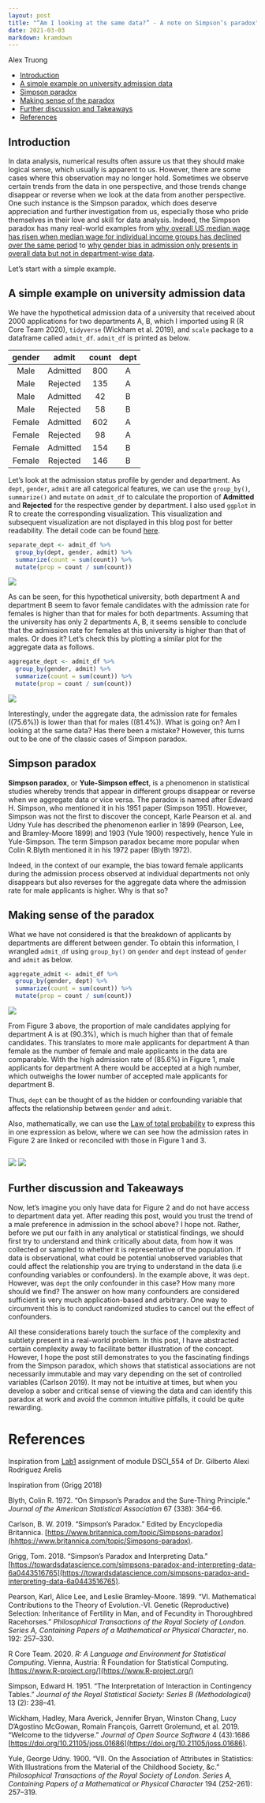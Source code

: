 ```yaml
---
layout: post
title: "“Am I looking at the same data?” - A note on Simpson’s paradox"
date: 2021-03-03
markdown: kramdown
---
```


Alex Truong

  - [Introduction](#introduction)
  - [A simple example on university admission
    data](#a-simple-example-on-university-admission-data)
  - [Simpson paradox](#simpson-paradox)
  - [Making sense of the paradox](#making-sense-of-the-paradox)
  - [Further discussion and
    Takeaways](#further-discussion-and-takeaways)
  - [References](#references)

## Introduction

In data analysis, numerical results often assure us that they should
make logical sense, which usually is apparent to us. However, there are
some cases where this observation may no longer hold. Sometimes we
observe certain trends from the data in one perspective, and those
trends change disappear or reverse when we look at the data from another
perspective. One such instance is the Simpson paradox, which does
deserve appreciation and further investigation from us, especially those
who pride themselves in their love and skill for data analysis. Indeed,
the Simpson paradox has many real-world examples from [why overall US
median wage has risen when median wage for individual income groups has
declined over the same
period](https://www.nytimes.com/2013/04/27/business/economy/wage-disparity-continues-to-grow.html?_r=2&)
to [why gender bias in admission only presents in overall data but not
in department-wise
data](https://medium.com/@dexter.shawn/how-uc-berkeley-almost-got-sued-because-of-lying-data-aaa5d641f571).

Let’s start with a simple example.

## A simple example on university admission data

We have the hypothetical admission data of a university that received
about 2000 applications for two departments A, B, which I imported using
R (R Core Team 2020), `tidyverse` (Wickham et al. 2019), and `scale`
package to a dataframe called `admit_df`. `admit_df` is printed as
below.

| gender |  admit   | count | dept |
| :----: | :------: | :---: | :--: |
|  Male  | Admitted |  800  |  A   |
|  Male  | Rejected |  135  |  A   |
|  Male  | Admitted |  42   |  B   |
|  Male  | Rejected |  58   |  B   |
| Female | Admitted |  602  |  A   |
| Female | Rejected |  98   |  A   |
| Female | Admitted |  154  |  B   |
| Female | Rejected |  146  |  B   |

Let’s look at the admission status profile by gender and department. As
`dept`, `gender`, `admit` are all categorical features, we can use the
`group_by()`, `summarize()` and `mutate` on `admit_df` to calculate the
proportion of **Admitted** and **Rejected** for the respective gender by
department. I also used `ggplot` in R to create the corresponding
visualization. This visualization and subsequent visualization are not
displayed in this blog post for better readability. The detail code can
be found
[here](https://github.ubc.ca/MDS-2020-21/DSCI_542_lab2_haiyen/blob/master/blog.Rmd).

``` r
separate_dept <- admit_df %>%
  group_by(dept, gender, admit) %>%
  summarize(count = sum(count)) %>%
  mutate(prop = count / sum(count))
```

![](blog_files/figure-gfm/separate%20dept-1.png)<!-- -->

As can be seen, for this hypothetical university, both department A and
department B seem to favor female candidates with the admission rate for
females is higher than that for males for both departments. Assuming
that the university has only 2 departments A, B, it seems sensible to
conclude that the admission rate for females at this university is
higher than that of males. Or does it? Let’s check this by plotting a
similar plot for the aggregate data as follows.

``` r
aggregate_dept <- admit_df %>%
  group_by(gender, admit) %>%
  summarize(count = sum(count)) %>%
  mutate(prop = count / sum(count))
```

![](blog_files/figure-gfm/unnamed-chunk-3-1.png)<!-- -->

Interestingly, under the aggregate data, the admission rate for females
(\(75.6\%\)) is lower than that for males (\(81.4\%\)). What is going
on? Am I looking at the same data? Has there been a mistake? However,
this turns out to be one of the classic cases of Simpson paradox.

## Simpson paradox

**Simpson paradox**, or **Yule-Simpson effect**, is a phenomenon in
statistical studies whereby trends that appear in different groups
disappear or reverse when we aggregate data or vice versa. The paradox
is named after Edward H. Simpson, who mentioned it in his 1951 paper
(Simpson 1951). However, Simpson was not the first to discover the
concept, Karle Pearson et al. and Udny Yule has described the phenomenon
earlier in 1899 (Pearson, Lee, and Bramley-Moore 1899) and 1903 (Yule
1900) respectively, hence Yule in Yule-Simpson. The term Simpson paradox
became more popular when Colin R.Blyth mentioned it in his 1972 paper
(Blyth 1972).

Indeed, in the context of our example, the bias toward female applicants
during the admission process observed at individual departments not only
disappears but also reverses for the aggregate data where the admission
rate for male applicants is higher. Why is that so?

## Making sense of the paradox

What we have not considered is that the breakdown of applicants by
departments are different between gender. To obtain this information, I
wrangled `admit_df` using `group_by()` on `gender` and `dept` instead of
`gender` and `admit` as below.

``` r
aggregate_admit <- admit_df %>%
  group_by(gender, dept) %>%
  summarize(count = sum(count)) %>%
  mutate(prop = count / sum(count))
```

![](https://raw.githubusercontent.com/athy9193/athy9193.github.io/main/_posts/blog_files/figure-gfm/unnamed-chunk-5-1.png)<!-- -->

From Figure 3 above, the proportion of male candidates applying for
department A is at \(90.3\%\), which is much higher than that of female
candidates. This translates to more male applicants for department A
than female as the number of female and male applicants in the data are
comparable. With the high admission rate of \(85.6\%\) in Figure 1, male
applicants for department A there would be accepted at a high number,
which outweighs the lower number of accepted male applicants for
department B.

Thus, `dept` can be thought of as the hidden or confounding variable
that affects the relationship between `gender` and `admit`.

Also, mathematically, we can use the [Law of total
probability](https://www.wikiwand.com/en/Law_of_total_probability) to
express this in one expression as below, where we can see how the
admission rates in Figure 2 are linked or reconciled with those in
Figure 1 and 3.

<img src="blog_files/figure-gfm/simpson_latex.png" class="img-responsive" alt="">

![](blog_files/figure-gfm/simpson_latex.png)
![](../images/avatar.png)


## Further discussion and Takeaways

Now, let’s imagine you only have data for Figure 2 and do not have
access to department data yet. After reading this post, would you trust
the trend of a male preference in admission in the school above? I hope
not. Rather, before we put our faith in any analytical or statistical
findings, we should first try to understand and think critically about
data, from how it was collected or sampled to whether it is
representative of the population. If data is observational, what could
be potential unobserved variables that could affect the relationship you
are trying to understand in the data (i.e confounding variables or
confounders). In the example above, it was `dept`. However, was `dept`
the only confounder in this case? How many more should we find? The
answer on how many confounders are considered sufficient is very much
application-based and arbitrary. One way to circumvent this is to
conduct randomized studies to cancel out the effect of confounders.

All these considerations barely touch the surface of the complexity and
subtlety present in a real-world problem. In this post, I have
abstracted certain complexity away to facilitate better illustration of
the concept. However, I hope the post still demonstrates to you the
fascinating findings from the Simpson paradox, which shows that
statistical associations are not necessarily immutable and may vary
depending on the set of controlled variables (Carlson 2019). It may not
be intuitive at times, but when you develop a sober and critical sense
of viewing the data and can identify this paradox at work and avoid the
common intuitive pitfalls, it could be quite rewarding.

# References

Inspiration from
[Lab1](https://github.ubc.ca/MDS-2020-21/DSCI_554_exper-causal-inf_students/blob/master/release/lab1/lab1.Rmd)
assignment of module DSCI\_554 of Dr. Gilberto Alexi Rodriguez Arelis

Inspiration from (Grigg 2018)


Blyth, Colin R. 1972. “On Simpson’s Paradox and the Sure-Thing
Principle.” *Journal of the American Statistical Association* 67 (338):
364–66.


Carlson, B. W. 2019. “Simpson’s Paradox.” Edited by Encyclopedia
Britannica.
[https://www.britannica.com/topic/Simpsons-paradox](hhttps://www.britannica.com/topic/Simpsons-paradox).


Grigg, Tom. 2018. “Simpson’s Paradox and Interpreting Data.”
[https://towardsdatascience.com/simpsons-paradox-and-interpreting-data-6a0443516765](https://towardsdatascience.com/simpsons-paradox-and-interpreting-data-6a0443516765).


Pearson, Karl, Alice Lee, and Leslie Bramley-Moore. 1899. “VI.
Mathematical Contributions to the Theory of Evolution.-VI. Genetic
(Reproductive) Selection: Inheritance of Fertility in Man, and of
Fecundity in Thoroughbred Racehorses.” *Philosophical Transactions of
the Royal Society of London. Series A, Containing Papers of a
Mathematical or Physical Character*, no. 192: 257–330.


R Core Team. 2020. *R: A Language and Environment for Statistical
Computing*. Vienna, Austria: R Foundation for Statistical Computing. [https://www.R-project.org/](https://www.R-project.org/)


Simpson, Edward H. 1951. “The Interpretation of Interaction in
Contingency Tables.” *Journal of the Royal Statistical Society: Series B
(Methodological)* 13 (2): 238–41.


Wickham, Hadley, Mara Averick, Jennifer Bryan, Winston Chang, Lucy
D’Agostino McGowan, Romain François, Garrett Grolemund, et al. 2019.
“Welcome to the tidyverse.” *Journal of Open Source Software* 4 (43):1686 [https://doi.org/10.21105/joss.01686](https://doi.org/10.21105/joss.01686).


Yule, George Udny. 1900. “VII. On the Association of Attributes in
Statistics: With Illustrations from the Material of the Childhood
Society, \&c.” *Philosophical Transactions of the Royal Society of
London. Series A, Containing Papers of a Mathematical or Physical
Character* 194 (252-261): 257–319.
